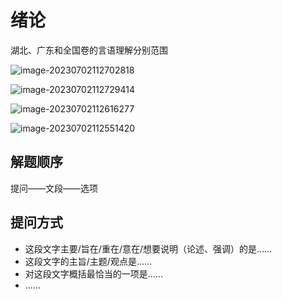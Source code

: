 # 绪论

湖北、广东和全国卷的言语理解分别范围

![image-20230702112702818](C:\Users\kd\AppData\Roaming\Typora\typora-user-images\image-20230702112702818.png)

![image-20230702112729414](C:\Users\kd\AppData\Roaming\Typora\typora-user-images\image-20230702112729414.png)

![image-20230702112616277](C:\Users\kd\AppData\Roaming\Typora\typora-user-images\image-20230702112616277.png)

![image-20230702112551420](C:\Users\kd\AppData\Roaming\Typora\typora-user-images\image-20230702112551420.png)

## 解题顺序

提问——文段——选项

## 提问方式

- 这段文字主要/旨在/重在/意在/想要说明（论述、强调）的是……
- 这段文字的主旨/主题/观点是……
- 对这段文字概括最恰当的一项是……
- ……

